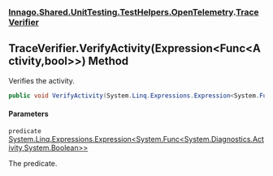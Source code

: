 ### [Innago\.Shared\.UnitTesting\.TestHelpers\.OpenTelemetry](../index.md 'Innago\.Shared\.UnitTesting\.TestHelpers\.OpenTelemetry').[TraceVerifier](index.md 'Innago\.Shared\.UnitTesting\.TestHelpers\.OpenTelemetry\.TraceVerifier')

## TraceVerifier\.VerifyActivity\(Expression\<Func\<Activity,bool\>\>\) Method

Verifies the activity\.

```csharp
public void VerifyActivity(System.Linq.Expressions.Expression<System.Func<System.Diagnostics.Activity,bool>> predicate);
```
#### Parameters

<a name='Innago.Shared.UnitTesting.TestHelpers.OpenTelemetry.TraceVerifier.VerifyActivity(System.Linq.Expressions.Expression_System.Func_System.Diagnostics.Activity,bool__).predicate'></a>

`predicate` [System\.Linq\.Expressions\.Expression&lt;](https://learn.microsoft.com/en-us/dotnet/api/system.linq.expressions.expression-1 'System\.Linq\.Expressions\.Expression\`1')[System\.Func&lt;](https://learn.microsoft.com/en-us/dotnet/api/system.func-2 'System\.Func\`2')[System\.Diagnostics\.Activity](https://learn.microsoft.com/en-us/dotnet/api/system.diagnostics.activity 'System\.Diagnostics\.Activity')[,](https://learn.microsoft.com/en-us/dotnet/api/system.func-2 'System\.Func\`2')[System\.Boolean](https://learn.microsoft.com/en-us/dotnet/api/system.boolean 'System\.Boolean')[&gt;](https://learn.microsoft.com/en-us/dotnet/api/system.func-2 'System\.Func\`2')[&gt;](https://learn.microsoft.com/en-us/dotnet/api/system.linq.expressions.expression-1 'System\.Linq\.Expressions\.Expression\`1')

The predicate\.